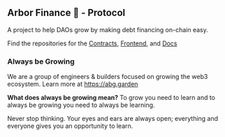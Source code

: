 ## Arbor Finance 🌳 - Protocol
A project to help DAOs grow by making debt financing on-chain easy.

Find the repositories for the [Contracts](https://github.com/alwaysbegrowing/arbor-contracts), [Frontend](https://github.com/alwaysbegrowing/arbor-frontend), and [Docs](https://github.com/alwaysbegrowing/arbor-docs)

### Always be Growing

We are a group of engineers & builders focused on growing the web3 ecosystem. Learn more at https://abg.garden

**What does always be growing mean?** To grow you need to learn and to always be growing you need to always be learning. 

Never stop thinking. Your eyes and ears are always open; everything and everyone gives you an opportunity to learn.

